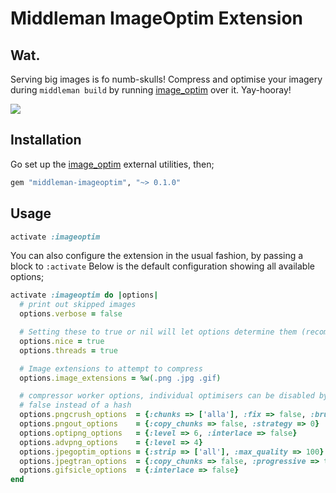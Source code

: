 # Middleman ImageOptim Extension

## Wat.

Serving big images is fo numb-skulls! Compress and optimise your imagery during `middleman build` by running [image_optim](https://github.com/toy/image_optim) over it. Yay-hooray!

![](http://cl.ly/image/0h0b330F2p3C/Terminal%20%E2%80%94%20zsh%20%E2%80%94%20109%C3%9712.png)

## Installation

Go set up the [image_optim](https://github.com/toy/image_optim) external utilities, then;

```ruby
gem "middleman-imageoptim", "~> 0.1.0"
```

## Usage

```ruby
activate :imageoptim
```

You can also configure the extension in the usual fashion, by passing a block to `:activate`
Below is the default configuration showing all available options;

```ruby
activate :imageoptim do |options|
  # print out skipped images
  options.verbose = false

  # Setting these to true or nil will let options determine them (recommended)
  options.nice = true
  options.threads = true

  # Image extensions to attempt to compress
  options.image_extensions = %w(.png .jpg .gif)

  # compressor worker options, individual optimisers can be disabled by passing
  # false instead of a hash
  options.pngcrush_options  = {:chunks => ['alla'], :fix => false, :brute => false}
  options.pngout_options    = {:copy_chunks => false, :strategy => 0}
  options.optipng_options   = {:level => 6, :interlace => false}
  options.advpng_options    = {:level => 4}
  options.jpegoptim_options = {:strip => ['all'], :max_quality => 100}
  options.jpegtran_options  = {:copy_chunks => false, :progressive => true, :jpegrescan => true}
  options.gifsicle_options  = {:interlace => false}
end
```
